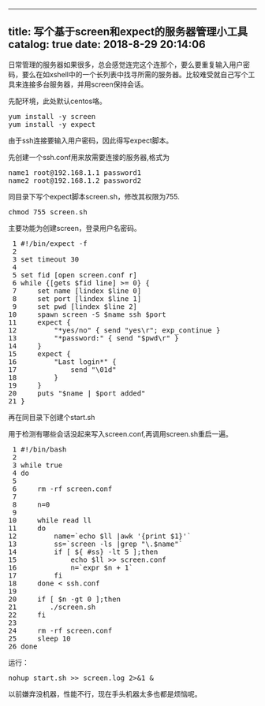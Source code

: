 
---
title: 写个基于screen和expect的服务器管理小工具
catalog: true
date: 2018-8-29 20:14:06
---

日常管理的服务器如果很多，总会感觉连完这个连那个，要么要重复输入用户密码，要么在如xshell中的一个长列表中找寻所需的服务器。比较难受就自己写个工具来连接多台服务器，并用screen保持会话。<!--more-->

先配环境，此处默认centos咯。
<pre>yum install -y screen
yum install -y expect</pre>
由于ssh连接要输入用户密码，因此得写expect脚本。

先创建一个ssh.conf用来放需要连接的服务器,格式为
<pre>name1 root@192.168.1.1 password1
name2 root@192.168.1.2 password2</pre>
同目录下写个expect脚本screen.sh，修改其权限为755.
<pre>chmod 755 screen.sh</pre>
主要功能为创建screen，登录用户名密码。
<div class="highlight">
<pre> 1 #!/bin/expect -f 
 2 
 3 set timeout 30
 4 
 5 set fid [open screen.conf r]
 6 while {[gets $fid line] &gt;= 0} {
 7     set name [lindex $line 0]
 8     set port [lindex $line 1]
 9     set pwd [lindex $line 2]
10     spawn screen -S $name ssh $port
11     expect {
12         "*yes/no" { send "yes\r"; exp_continue }
13         "*password:" { send "$pwd\r" } 
14     }
15     expect { 
16         "Last login*" {
17             send "\01d"
18         }
19     }
20     puts "$name | $port added"
21 }</pre>
再在同目录下创建个start.sh

用于检测有哪些会话没起来写入screen.conf,再调用screen.sh重启一遍。
<div class="highlight">
<pre> 1 #!/bin/bash
 2 
 3 while true
 4 do
 5 
 6     rm -rf screen.conf
 7 
 8     n=0
 9 
10     while read ll
11     do
12         name=`echo $ll |awk '{print $1}'`
13         ss=`screen -ls |grep "\.$name"`
14         if [ ${ #ss} -lt 5 ];then
15             echo $ll &gt;&gt; screen.conf
16             n=`expr $n + 1`
17         fi
18     done &lt; ssh.conf
19 
20     if [ $n -gt 0 ];then
21        ./screen.sh
22     fi
23 
24     rm -rf screen.conf
25     sleep 10
26 done</pre>
运行：
<pre>nohup start.sh &gt;&gt; screen.log 2&gt;&amp;1 &amp;</pre>
</div>
<div class="highlight">

以前嫌弃没机器，性能不行，现在手头机器太多也都是烦恼呢。

</div>
</div>
